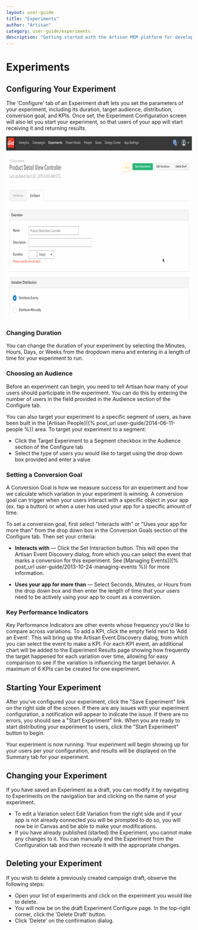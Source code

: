 ```yaml
---
layout: user-guide
title: "Experiments"
author: "Artisan"
category: user-guide/experiments
description: "Getting started with the Artisan MEM platform for developers."
---
```

# Experiments

## Configuring Your Experiment

The 'Configure' tab of an Experiment draft lets you set the parameters of your experiment, including its duration, target audience, distribution, conversion goal, and KPIs.  Once set, the Experiment Configuration screen will also let you start your experiment, so that users of your app will start receiving it and returning results.

<img src="/images/screens/experiments-settings-1111x690.gif" height="497" width="800" class="border-full" alt="Experiment settings screen." />

### Changing Duration
You can change the duration of your experiment by selecting the Minutes, Hours, Days, or Weeks from the dropdown menu and entering in a length of time for your experiment to run.

### Choosing an Audience
Before an experiment can begin, you need to tell Artisan how many of your users should participate in the experiment. You can do this by entering the number of users in the field provided in the Audience section of the Configure tab.

You can also target your experiment to a specific segment of users, as have been built in the [Artisan People]({% post_url user-guide/2014-06-11-people %}) area. To target your experiment to a segment:

* Click the Target Experiment to a Segment checkbox in the Audience section of the Configure tab
* Select the type of users you would like to target using the drop down box provided and enter a value

### Setting a Conversion Goal
A Conversion Goal is how we measure success for an experiment and how we calculate which variation in your experiment is winning. A conversion goal can trigger when your users interact with a specific object in your app (ex. tap a button) or when a user has used your app for a specific amount of time.

To set a conversion goal, first select "Interacts with" or "Uses your app for more than" from the drop down box in the Conversion Goals section of the Configure tab. Then set your criteria:

* **Interacts with** — Click the Set Interaction button. This will open the Artisan Event Discovery dialog, from which you can select the event that marks a conversion for this experiment.  See [Managing Events]({% post_url user-guide/2013-10-24-managing-events %}) for more information.

* **Uses your app for more than** — Select Seconds, Minutes, or Hours from the drop down box and then enter the length of time that your users need to be actively using your app to count as a conversion.

### Key Performance Indicators
Key Performance Indicators are other events whose frequency you'd like to compare across variations.  To add a KPI, click the empty field next to 'Add an Event'.  This will bring up the Artisan Event Discovery dialog, from which you can select the event to make a KPI.  For each KPI event, an additional chart will be added to the Experiment Results page showing how frequently the target happened for each variation over time, allowing for easy comparison to see if the variation is influencing the target behavior.  A maximum of 6 KPIs can be created for one experiment.

## Starting Your Experiment

After you've configured your experiment, click the "Save Experiment" link on the right side of the screen. If there are any issues with your experiment configuration, a notification will appear to indicate the issue. If there are no errors, you should see a "Start Experiment" link. When you are ready to start distributing your experiment to users, click the "Start Experiment" button to begin.

Your experiment is now running. Your experiment will begin showing up for your users per your configuration, and results will be displayed on the Summary tab for your experiment.

## Changing your Experiment

If you have saved an Experiment as a draft, you can modify it by navigating to Experiments on the navigation bar and clicking on the name of your experiment.

* To edit a Variation select Edit Variation from the right side and if your app is not already connected you will be prompted to do so, you will now be in Canvas and be able to make your modifications.
* If you have already published (started) the Experiment, you cannot make any changes to it. You can manually end the Experiment from the Configuration tab and then recreate it with the appropriate changes.

## Deleting your Experiment

If you wish to delete a previously created campaign draft, observe the following steps:

* Open your list of experiments and click on the experiment you would like to delete.
* You will now be on the draft Experiment Configure page.  In the top-right corner, click the 'Delete Draft' button.
* Click 'Delete' on the confirmation dialog.
